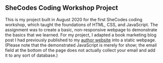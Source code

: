 ## SheCodes Coding Workshop Project

This is my project built in August 2020 for the first SheCodes coding workshop, which taught the foundations of HTML, CSS, and JavaScript. 
The assignment was to create a basic, non-responsive webpage to demonstrate the basics that we learned.
For my project, I adapted a book marketing blog post I had previously published to my [author website](https://www.amstoddardbooks.com/) into a static webpage. 
(Please note that the demonstrated JavaScript is merely for show; the email field at the bottom of the page does not actually collect your email and add it to any sort of database.)
